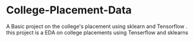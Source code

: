 # College-Placement-Data
A Basic project on the college's placement using sklearn and Tensorflow . this project is a EDA on college placements using Tenserflow and sklearns 
